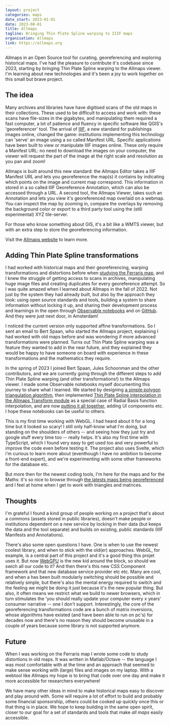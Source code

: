 ```yaml
---
layout: project
categories: maps
date_start: 2023-01-01
date: 2023-08-01
title: Allmaps
tagline: Bringing Thin Plate Spline warping to IIIF maps
organisation: Allmaps
link: https://allmaps.org
---
```

Allmaps in an Open Source tool for curating, georeferencing and exploring historical maps. I've had the pleasure to contribute it's codebase since 2023, starting by bringing Thin Plate Spline warping to the Allmaps viewer. I'm learning about new technologies and it's been a joy to work together on this small but brave project.

## The idea

Many archives and libraries have have digitised scans of the old maps in their collections. These used to be difficult to access and work with: these scans have file-sizes in the gigabytes, and manipulating them required a fast computer, a lot of patience and fluency in specific software like QGIS's 'georeferencer' tool. The arrival of [IIIF](https://iiif.io/), a new standard for publishings images online, changed the game: institutions implementing this technology can 'serve' an image using a so called Manifest URL. Specific applications have been built to view or manipulate IIIF images online. These only require a Manifest URL: no need to download the images on your computer, the viewer will request the part of the image at the right scale and resolution as you pan and zoom! 

Allmaps is built around this new standard: the Allmaps Editor takes a IIIF Manifest URL and lets you georeference the map(s) it contains by indicating which points on the image and current map correspond. This information in stored in a so called IIIF Georeference Annotation, which can also be accessed through a URL. A second tool, the Allmaps Viewer, takes such an Annotation and lets you view it's georeferenced map overlaid on a webmap. You can inspect the map by zooming in, compare the overlays by removing the background color or export to a third party tool using the (still experimental) XYZ tile-server. 

For those who know something about GIS, it's a bit like a WMTS viewer, but with an extra step to store the georeferencing information.

Visit the [Allmaps website](https://allmaps.org) to learn more.

## Adding Thin Plate Spline transformations

I had worked with historical maps and their georeferencing, warping transformations and distortions before when <a href="projects/academia_ferraris" class="internal">studying the Ferraris map</a>, and I knew the struggle of getting access to scans in archives, manipulating huge image files and creating duplicates for every georeference attempt. So I was quite amazed when I learned about Allmaps in the fall of 2022. Not just by the system they had already built, but also by the approach they took: using open source standards and tools, building a system to share information without locking it up, and sharing their development process and learnings in the open through [Observable notebooks](https://observablehq.com/@allmaps?tab=notebooks) and on [GitHub](https://github.com/allmaps/allmaps). And they were just next door, in Amsterdam!

I noticed the current version only supported affine transformations. So I sent an email to Bert Spaan, who started the Allmaps project, explaining I had worked with old maps before and was wondering if more advanced transformations were planned. Turns out Thin Plate Spline warping was a feature they wanted to add in the near future, and they explained they would be happy to have someone on board with experience in these transformations and the mathematics they require. 

In the spring of 2023 I joined Bert Spaan, Jules Schoonman and the other contributors, and we are currently going through the different steps to add Thin Plate Spline warping (and other transformations!) to the Allmaps viewer. I made some Observable notebooks myself documenting this journey to share what I learned. We started by designing [a simple polygon triangulation algorithm](https://observablehq.com/d/199e169d58f0bf0d), then implemented [Thin Plate Spline interpolation in the Allmaps Transform module](https://observablehq.com/d/0b57d3b587542794) as a special case of Radial Basis function interpolation, and are now [putting it all together](https://observablehq.com/d/4c1a0f7c09dfcb49), adding UI components etc. I hope these notebooks can be useful to others.

This is my first time working with WebGL. I had heard about it for a long time but it looked so scary! I still only half-know what I'm doing, but standing on the shoulders of others -- and seeing how they just try and google stuff every time too -- really helps. It's also my first time with TypeScript, which I found very easy to get used too and very powerful to improve the code even before testing it. The project also uses Svelte, which i'm curious to learn more about (eventhough I have no ambition to become a front-end expert), and we're experimenting with some other frameworks for the database etc. 

But more then for the newest coding tools, I'm here for the maps and for the Maths: it's so nice to browse through [the latests maps being georeferenced](https://latest.allmaps.org/) and I feel at home when I get to work with triangles and matrices.

## Thoughts

I'm grateful I found a kind group of people working on a project that's about a commons (assets stored in public libraries), doesn't make people or institutions dependent on a new service by locking in their data (but keeps the data and the tool separate) and builds on existing, public standards (IIIF Manifests and Annotations).

There's also some open questions I have. One is when to use the newest coolest library, and when to stick with the old(er) approaches. WebGL, for example, is a central part of this project and it's a good thing this projet uses it. But now [WebGPU](https://en.wikipedia.org/wiki/WebGPU) is the new kid around the block, so should we swich all our code to it? And then there's this new CSS Component framework and that new database service provider etc etc. Many are cool, and when a has been built modularly switching should be possible and relatively simple, but there's also the mental energy required to switch and the feeling we might be doing it just because it's the new popular thing. But also, it often means we restrict what we build to newer browsers, which in turn stimulates the 'you should really update your computer every x years' consumer narrative -- one I don't support. Interestingly, the core of the georeferencing transformations code are a bunch of matrix inversions, whose algorithms have existed (and have been able to run on pc's) for decades now and there's no reason they should become unusable in a couple of years because some library is not supported anymore.

## Future

When I was working on the Ferraris map I wrote some code to study distortions in old maps. It was written in Matlab/Octave -- the language I was most comfortable with at the time and an approach that seemed to make sense working with (large) files and images on my laptop. With a webtool like Allmaps my hope is to bring that code over one day and make it more accessible for researchers everywhere!

We have many other ideas in mind to make historical maps easy to discover and play around with. Some will require a lot of effort to build and probably some financial sponsorship, others could be cooked up quickly once this or that thing is in place. We hope to keep building in the same open spirit, closer to our goal for a set of standards and tools that make *all maps* easily accessible.
